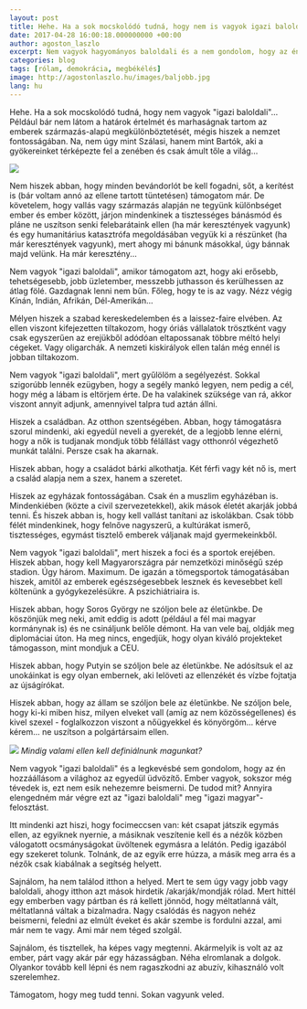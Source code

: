 ```yaml
---
layout: post
title: Hehe. Ha a sok mocskolódó tudná, hogy nem is vagyok igazi baloldali...
date: 2017-04-28 16:00:18.000000000 +00:00
author: agoston_laszlo
excerpt: Nem vagyok hagyományos baloldali és a nem gondolom, hogy az én hozzáállásom a világhoz az egyedül üdvözítő. Ember vagyok, sokszor még tévedek is, ezt nem esik nehezemre beismerni. 
categories: blog
tags: [rólam, demokrácia, megbékélés]
image: http://agostonlaszlo.hu/images/baljobb.jpg
lang: hu
---
```

Hehe. Ha a sok mocskolódó tudná, hogy nem vagyok "igazi baloldali"...  Például bár nem látom a határok értelmét és marhaságnak tartom az emberek származás-alapú megkülönböztetését, mégis hiszek a nemzet fontosságában. Na, nem úgy mint Szálasi, hanem mint Bartók, aki a gyökereinket térképezte fel a zenében és csak ámult tőle a világ...

![](http://agostonlaszlo.hu/images/baljobb.jpg)

Nem hiszek abban, hogy minden bevándorlót be kell fogadni, sőt, a kerítést is (bár voltam annó az ellene tartott tüntetésen) támogatom már. De követelem, hogy vallás vagy származás alapján ne tegyünk különbséget ember és ember között, járjon mindenkinek a tisztességes bánásmód és pláne ne uszítson senki felebarátaink ellen (ha már keresztények vagyunk) és egy humanitárius katasztrófa megoldásában vegyük ki a részünket (ha már keresztények vagyunk), mert ahogy mi bánunk másokkal, úgy bánnak majd velünk. Ha már keresztény...

Nem vagyok "igazi baloldali", amikor támogatom azt, hogy aki erősebb, tehetségesebb, jobb üzletember, messzebb juthasson és kerülhessen az átlag fölé. Gazdagnak lenni nem bűn. Főleg, hogy te is az vagy. Nézz végig Kínán, Indián, Afrikán, Dél-Amerikán...

Mélyen hiszek a szabad kereskedelemben és a laissez-faire elvében. Az ellen viszont kifejezetten tiltakozom, hogy óriás vállalatok trösztként vagy csak egyszerűen az erejükből adódóan eltapossanak többre méltó helyi cégeket. Vagy oligarchák. A nemzeti kiskirályok ellen talán még ennél is jobban tiltakozom. 

Nem vagyok "igazi baloldali", mert gyűlölöm a segélyezést. Sokkal szigorúbb lennék ezügyben, hogy a segély mankó legyen, nem pedig a cél, hogy még a lábam is eltörjem érte. De ha valakinek szüksége van rá, akkor viszont annyit adjunk, amennyivel talpra tud aztán állni. 

Hiszek a családban. Az otthon szentségében. Abban, hogy támogatásra szorul mindenki, aki egyedül neveli a gyerekét, de a legjobb lenne elérni, hogy a nők is tudjanak mondjuk több félállást vagy otthonról végezhető munkát találni. Persze csak ha akarnak.

Hiszek abban, hogy a családot bárki alkothatja. Két férfi vagy két nő is, mert a család alapja nem a szex, hanem a szeretet. 

Hiszek az egyházak fontosságában. Csak én a muszlim egyházéban is. Mindenkiében (közte a civil szervezetekkel), akik mások életét akarják jobbá tenni. És hiszek abban is, hogy kell vallást tanítani az iskolákban. Csak több félét mindenkinek, hogy felnőve nagyszerű, a kultúrákat ismerő, tisztességes, egymást tisztelő emberek váljanak majd gyermekeinkből. 

Nem vagyok "igazi baloldali", mert hiszek a foci és a sportok erejében. Hiszek abban, hogy kell Magyarországra pár nemzetközi minőségű szép stadion. Úgy három. Maximum. De igazán a tömegsportok támogatásában hiszek, amitől az emberek egészségesebbek lesznek és kevesebbet kell költenünk a gyógykezelésükre. A pszichiátriaira is.

Hiszek abban, hogy Soros György ne szóljon bele az életünkbe. De köszönjük meg neki, amit eddig is adott (például a fél mai magyar kormánynak is) és ne csináljunk belőle démont. Ha van vele baj, oldják meg diplomáciai úton. Ha meg nincs, engedjük, hogy olyan kiváló projekteket támogasson, mint mondjuk a CEU.

Hiszek abban, hogy Putyin se szóljon bele az életünkbe. Ne adósítsuk el az unokáinkat is egy olyan embernek, aki lelöveti az ellenzékét és vízbe fojtatja az újságírókat. 

Hiszek abban, hogy az állam se szóljon bele az életünkbe. Ne szóljon bele, hogy ki-ki miben hisz, milyen elveket vall (amíg az nem közösségellenes) és kivel szexel - foglalkozzon viszont a nőügyekkel és könyörgöm... kérve kérem... ne uszítson a polgártársaim ellen.

![](http://agostonlaszlo.hu/images/jobbal.jpg)
*Mindig valami ellen kell definiálnunk magunkat?*

Nem vagyok "igazi baloldali" és a legkevésbé sem gondolom, hogy az én hozzáállásom a világhoz az egyedül üdvözítő. Ember vagyok, sokszor még tévedek is, ezt nem esik nehezemre beismerni. De tudod mit? Annyira elengedném már végre ezt az "igazi baloldali" meg "igazi magyar"-felosztást. 

Itt mindenki azt hiszi, hogy focimeccsen van: két csapat játszik egymás ellen, az egyiknek nyernie, a másiknak veszítenie kell és a nézők közben válogatott ocsmányságokat üvöltenek egymásra a lelátón. Pedig igazából egy szekeret tolunk. Tolnánk, de az egyik erre húzza, a másik meg arra és a nézők csak kiabálnak a segítség helyett.

Sajnálom, ha nem találod itthon a helyed. Mert te sem úgy vagy jobb vagy baloldali, ahogy itthon azt mások hirdetik /akarják/mondják rólad. Mert hittél egy emberben vagy pártban és rá kellett jönnöd, hogy méltatlanná vált, méltatlanná váltak a bizalmadra. Nagy csalódás és nagyon nehéz beismerni, feledni az elmúlt éveket és akár szembe is fordulni azzal, ami már nem te vagy. Ami már nem téged szolgál. 

Sajnálom, és tisztellek, ha képes vagy megtenni. Akármelyik is volt az az ember, párt vagy akár pár egy házasságban. Néha elromlanak a dolgok. Olyankor tovább kell lépni és nem ragaszkodni az abuzív, kihasználó volt szerelemhez.

Támogatom, hogy meg tudd tenni. Sokan vagyunk veled.
